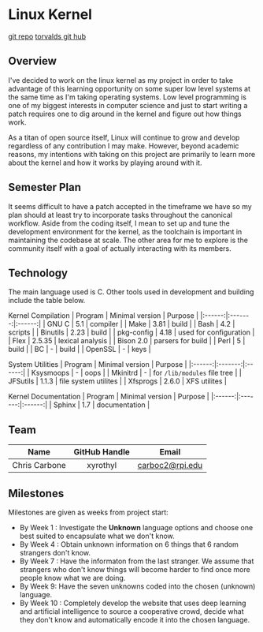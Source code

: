 Linux Kernel
===========
[git repo](https://git.kernel.org/)
[torvalds git hub](https://github.com/torbalds/linux)

Overview
--------
I've decided to work on the linux kernel as my project in order to take advantage of this learning opportunity on some super low level systems at the same time as I'm taking operating systems. Low level programming is one of my biggest interests in computer science and just to start writing a patch requires one to dig around in the kernel and figure out how things work.

As a titan of open source itself, Linux will continue to grow and develop regardless of any contribution I may make. However, beyond academic reasons, my intentions with taking on this project are primarily to learn more about the kernel and how it works by playing around with it.

Semester Plan
-------------
It seems difficult to have a patch accepted in the timeframe we have so my plan should at least try to incorporate tasks throughout the canonical workflow. Aside from the coding itself, I mean to set up and tune the development environment for the kernel, as the toolchain is important in maintaining the codebase at scale. The other area for me to explore is the community itself with a goal of actually interacting with its members.

Technology
----------
The main language used is C. Other tools used in development and building include the table below.

Kernel Compilation
| Program | Minimal version | Purpose |
|:------:|:-------:|:------:|
| GNU C | 5.1 | compiler |
| Make | 3.81 | build |
| Bash | 4.2 | scripts |
| Binutils | 2.23 | build  |
| pkg-config | 4.18 | used for configuration |
| Flex | 2.5.35 | lexical analysis | 
| Bison 2.0 | parsers for build |
| Perl | 5 | build  |
| BC | - | build  |
| OpenSSL | - | keys |

System Utilities
| Program | Minimal version | Purpose |
|:------:|:-------:|:------:|
| Ksysmoops | - | oops |
| Mkinitrd | - | for `/lib/modules` file tree |
| JFSutils | 1.1.3 | file system utilites |
| Xfsprogs | 2.6.0 | XFS utilites |

Kernel Documentation
| Program | Minimal version | Purpose |
|:------:|:-------:|:------:|
| Sphinx | 1.7 | documentation |

Team
----
| **Name** | **GitHub Handle** | **Email** |
|:------:|:-------:|:------:|
| Chris Carbone | xyrothyl | carboc2@rpi.edu | 

Milestones
----------
Milestones are given as weeks from project start:

- By Week 1 : Investigate the **Unknown** language options and choose one best suited to encapsulate what we don't know.
- By Week 4 : Obtain unknown information on 6 things that 6 random strangers don't know.
- By Week 7 : Have the informaton from the last stranger. We assume that strangers who don't know things will become harder to find once more people know what we are doing.
- By Week 9: Have the seven unknowns coded into the chosen (unknown) language.
- By Week 10 : Completely develop the website that uses deep learning and artificial intelligence to source a cooperative crowd, decide what they don't know and automatically encode it into the chosen language. 
